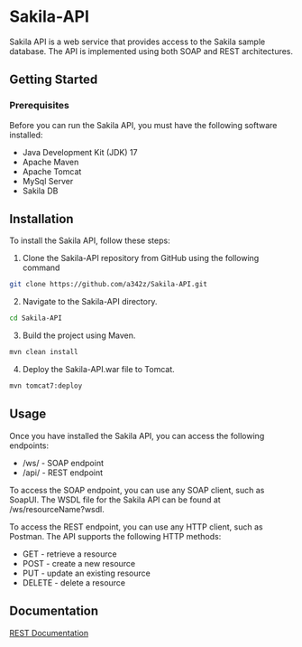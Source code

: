 # Sakila-API
Sakila API is a web service that provides access to the Sakila sample database. The API is implemented using both SOAP and REST architectures.

## Getting Started
### Prerequisites
Before you can run the Sakila API, you must have the following software installed:

- Java Development Kit (JDK) 17
- Apache Maven 
- Apache Tomcat 
- MySql Server
- Sakila DB

## Installation
To install the Sakila API, follow these steps:

1. Clone the Sakila-API repository from GitHub using the following command
```bash
git clone https://github.com/a342z/Sakila-API.git
```

2. Navigate to the Sakila-API directory.
```bash
cd Sakila-API
```

3. Build the project using Maven.
```bash
mvn clean install
```

4. Deploy the Sakila-API.war file to Tomcat.
```bash
mvn tomcat7:deploy
```

## Usage
Once you have installed the Sakila API, you can access the following endpoints:

- /ws/ - SOAP endpoint
- /api/ - REST endpoint

To access the SOAP endpoint, you can use any SOAP client, such as SoapUI. The WSDL file for the Sakila API can be found at /ws/resourceName?wsdl.

To access the REST endpoint, you can use any HTTP client, such as Postman. The API supports the following HTTP methods:
- GET - retrieve a resource
- POST - create a new resource
- PUT - update an existing resource
- DELETE - delete a resource


## Documentation
[REST Documentation](https://documenter.getpostman.com/view/19585271/2s93Y3wh1c)
